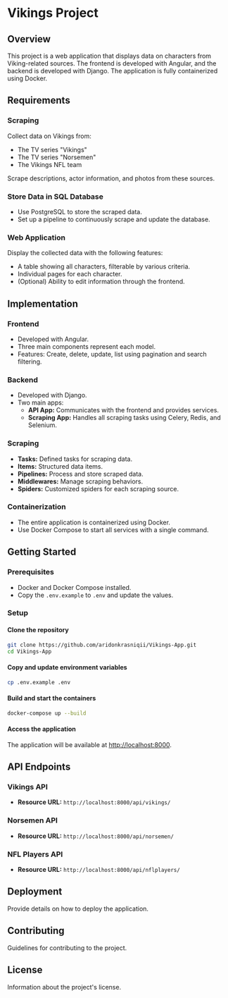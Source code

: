 # Vikings Project

## Overview
This project is a web application that displays data on characters from Viking-related sources. The frontend is developed with Angular, and the backend is developed with Django. The application is fully containerized using Docker.

## Requirements
### Scraping
Collect data on Vikings from:
- The TV series "Vikings"
- The TV series "Norsemen"
- The Vikings NFL team

Scrape descriptions, actor information, and photos from these sources.

### Store Data in SQL Database
- Use PostgreSQL to store the scraped data.
- Set up a pipeline to continuously scrape and update the database.

### Web Application
Display the collected data with the following features:
- A table showing all characters, filterable by various criteria.
- Individual pages for each character.
- (Optional) Ability to edit information through the frontend.

## Implementation
### Frontend
- Developed with Angular.
- Three main components represent each model.
- Features: Create, delete, update, list using pagination and search filtering.

### Backend
- Developed with Django.
- Two main apps:
  - **API App:** Communicates with the frontend and provides services.
  - **Scraping App:** Handles all scraping tasks using Celery, Redis, and Selenium.

### Scraping
- **Tasks:** Defined tasks for scraping data.
- **Items:** Structured data items.
- **Pipelines:** Process and store scraped data.
- **Middlewares:** Manage scraping behaviors.
- **Spiders:** Customized spiders for each scraping source.

### Containerization
- The entire application is containerized using Docker.
- Use Docker Compose to start all services with a single command.

## Getting Started
### Prerequisites
- Docker and Docker Compose installed.
- Copy the `.env.example` to `.env` and update the values.

### Setup
#### Clone the repository
```bash
git clone https://github.com/aridonkrasniqii/Vikings-App.git
cd Vikings-App
```

#### Copy and update environment variables
```bash
cp .env.example .env
```

#### Build and start the containers
```bash
docker-compose up --build
```

#### Access the application
The application will be available at [http://localhost:8000](http://localhost:8000).

## API Endpoints
### Vikings API
- **Resource URL:** `http://localhost:8000/api/vikings/`

### Norsemen API
- **Resource URL:** `http://localhost:8000/api/norsemen/`

### NFL Players API
- **Resource URL:** `http://localhost:8000/api/nflplayers/`

## Deployment
Provide details on how to deploy the application.

## Contributing
Guidelines for contributing to the project.

## License
Information about the project's license.



